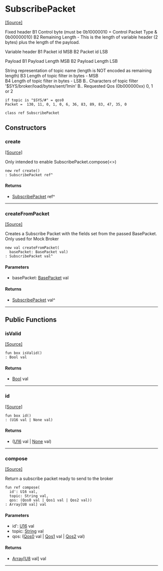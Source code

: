 # SubscribePacket
<span class="source-link">[[Source]](src/mqtt-subscriber/subscribePacket.md#L-0-5)</span>

Fixed header
B1  Control byte (must be 0b10000010 = Control Packet Type & 0b00000010)
B2  Remaining Length - This is the length of variable header (2 bytes) 
plus the length of the payload.   

Variable header
B1 Packet id MSB
B2 Packet id LSB 

Payload
B1  Payload Length MSB
B2  Payload Length LSB

String representation of topic name (length is NOT encoded as remaining length)
B3  Length of topic filter in bytes - MSB  
B4  Length of topic filter in bytes - LSB
B.. Characters of topic filter '$SYS/broker/load/bytes/sent/1min'
B.. Requested Qos (0b000000xx) 0, 1 or 2

    if topic is "$SYS/#" = qos0
    Packet =  130, 11, 0, 1, 0, 6, 36, 83, 89, 83, 47, 35, 0


```pony
class ref SubscribePacket
```

## Constructors

### create
<span class="source-link">[[Source]](src/mqtt-subscriber/subscribePacket.md#L-0-32)</span>


Only intended to enable SubscribePacket.compose(<<args>>) 


```pony
new ref create()
: SubscribePacket ref^
```

#### Returns

* [SubscribePacket](mqtt-subscriber-SubscribePacket.md) ref^

---

### createFromPacket
<span class="source-link">[[Source]](src/mqtt-subscriber/subscribePacket.md#L-0-38)</span>


Creates a Subscribe Packet with the fields set from the passed BasePacket. Only
used for Mock Broker 


```pony
new val createFromPacket(
  basePacket: BasePacket val)
: SubscribePacket val^
```
#### Parameters

*   basePacket: [BasePacket](mqtt-utilities-BasePacket.md) val

#### Returns

* [SubscribePacket](mqtt-subscriber-SubscribePacket.md) val^

---

## Public Functions

### isValid
<span class="source-link">[[Source]](src/mqtt-subscriber/subscribePacket.md#L-0-52)</span>


```pony
fun box isValid()
: Bool val
```

#### Returns

* [Bool](builtin-Bool.md) val

---

### id
<span class="source-link">[[Source]](src/mqtt-subscriber/subscribePacket.md#L-0-57)</span>


```pony
fun box id()
: (U16 val | None val)
```

#### Returns

* ([U16](builtin-U16.md) val | [None](builtin-None.md) val)

---

### compose
<span class="source-link">[[Source]](src/mqtt-subscriber/subscribePacket.md#L-0-63)</span>


Return a subscribe packet ready to send to the broker


```pony
fun ref compose(
  id': U16 val,
  topic: String val,
  qos: (Qos0 val | Qos1 val | Qos2 val))
: Array[U8 val] val
```
#### Parameters

*   id': [U16](builtin-U16.md) val
*   topic: [String](builtin-String.md) val
*   qos: ([Qos0](mqtt-primitives-Qos0.md) val | [Qos1](mqtt-primitives-Qos1.md) val | [Qos2](mqtt-primitives-Qos2.md) val)

#### Returns

* [Array](builtin-Array.md)\[[U8](builtin-U8.md) val\] val

---

